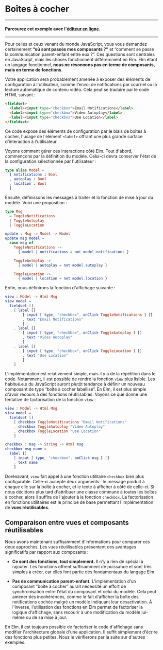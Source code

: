 # Boîtes à cocher

---
#### Parcourez cet exemple avec l'[éditeur en ligne](https://elm-lang.org/examples/checkboxes).
---

Pour celles et ceux venant du monde JavaScript, vous vous demandez certainement **&ldquo;où sont passés mes composants ?&rdquo;** et &ldquo;comment se passe la communication parent-enfant entre eux ?&rdquo;. Ces questions sont centrales en JavaScript, mais les choses fonctionnent différemment en Elm. Elm étant un langage fonctionnel, **nous ne résonnons pas en terme de composants, mais en terme de fonctions.**


Votre application sera probablement amenée à exposer des éléments de configuration à l'utilisateur, comme l'envoi de notifications par courriel ou la lecture automatique de contenu vidéo. Cela peut se traduire par le code HTML suivant :

```html
<fieldset>
  <label><input type="checkbox">Email Notifications</label>
  <label><input type="checkbox">Video Autoplay</label>
  <label><input type="checkbox">Use Location</label>
</fieldset>
```

Ce code expose des éléments de configuration par le biais de boîtes à cocher, l'usage de l'élément `<label>` offrant une plus grande surface d’interaction à l'utilisateur.

Voyons comment gérer ces interactions côté Elm. Tout d'abord, commençons par la définition du modèle. Celui-ci devra conserver l'état de la configuration sélectionnée par l'utilisateur :

```elm
type alias Model =
  { notifications : Bool
  , autoplay : Bool
  , location : Bool
  }
```

Ensuite, définissons les messages à traiter et la fonction de mise à jour du modèle. Voici une proposition :

```elm
type Msg
  = ToggleNotifications
  | ToggleAutoplay
  | ToggleLocation

update : Msg -> Model -> Model
update msg model =
  case msg of
    ToggleNotifications ->
      { model | notifications = not model.notifications }

    ToggleAutoplay ->
      { model | autoplay = not model.autoplay }

    ToggleLocation ->
      { model | location = not model.location }
```

Enfin, nous définirons la fonction d'affichage suivante :

```elm
view : Model -> Html Msg
view model =
  fieldset []
    [ label []
        [ input [ type_ "checkbox", onClick ToggleNotifications ] []
        , text "Email Notifications"
        ]
    , label []
        [ input [ type_ "checkbox", onClick ToggleAutoplay ] []
        , text "Video Autoplay"
        ]
    , label []
        [ input [ type_ "checkbox", onClick ToggleLocation ] []
        , text "Use Location"
        ]
    ]
```

L'implémentation est relativement simple, mais il y a de la répétition dans le code. Notamment, il est possible de rendre la fonction `view` plus lisible. Les habitué.e.s du JavaScript auront plutôt tendance à définir un nouveau composant de type &ldquo;boîte à cocher labellisé&rdquo;. En Elm, il est plus simple d'avoir recours à des fonctions réutilisables. Voyons ce que donne une tentative de factorisation de la fonction `view` :

```elm
view : Model -> Html Msg
view model =
  fieldset []
    [ checkbox ToggleNotifications "Email Notifications"
    , checkbox ToggleAutoplay "Video Autoplay"
    , checkbox ToggleLocation "Use Location"
    ]

checkbox : msg -> String -> Html msg
checkbox msg name =
  label []
    [ input [ type_ "checkbox", onClick msg ] []
    , text name
    ]
```

Dorénavant, `view` fait appel à une fonction utilitaire `checkbox` bien plus configurable. Celle-ci accepte deux arguments : le message produit à chaque clic sur la boîte à cocher, et le texte à afficher à côté de celle-ci. Si nous décidons plus tard d'attribuer une classe commune à toutes les boîtes à cocher, alors il suffira de l'ajouter à la fonction `checkbox`. La factorisation en fonctions utilitaires est le principe de base permettant l'implémentation de **vues réutilisables**.


## Comparaison entre vues et composants réutilisables

Nous avons maintenant suffisamment d'informations pour comparer ces deux approches. Les vues réutilisables présentent des avantages significatifs par rapport aux composants :

  - **Ce sont des fonctions, tout simplement.** Il n'y a rien de spécial à rajouter. Les fonctions offrent suffisamment de puissance et sont très simples à créer, car elles font partie des fondamentaux du langage Elm.

  - **Pas de communication parent-enfant.** L'implémentation d'un composant &ldquo;boîte à cocher&rdquo; aurait nécessité un effort de synchronisation entre l'état du composant et celui du modèle. Cela peut amener des incohérences, comme le fait d'afficher la boîte des notifications cochée malgré un modèle indiquant leur désactivation. À l'inverse, l'utilisation des fonctions en Elm permet de factoriser la logique d'affichage, sans recourir à une modification du modèle lui-même ou de sa mise à jour.

En Elm, il est toujours possible de factoriser le code d'affichage sans modifier l'architecture globale d'une application. Il suffit simplement d'écrire des fonctions plus petites. Nous le vérifierons par la suite sur d'autres exemples.
